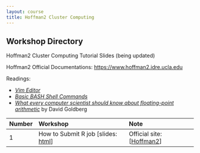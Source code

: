 ```yaml
---
layout: course
title: Hoffman2 Cluster Computing
---
```


## Workshop Directory

Hoffman2 Cluster Computing Tutorial Slides (being updated)

Hoffman2 Official Documentations: <https://www.hoffman2.idre.ucla.edu>

Readings:  

* [_Vim Editor_](https://opensource.com/article/19/3/getting-started-vim) 
* [_Basic BASH Shell Commands_](https://whatbox.ca/wiki/Bash_Shell_Commands) 
* [_What every computer scientist should know about floating-point arithmetic_](../readings/Goldberg91FloatingPoint.pdf) by David Goldberg  

| Number | Workshop | Note |
|:-----------|:-----------|:------------|
| 1 | How to Submit R job \[slides: [html](../teaching/Hoffman2Tutorial/submittingJobs.html)\] | Official site:  \[[Hoffman2](https://www.hoffman2.idre.ucla.edu)\] |